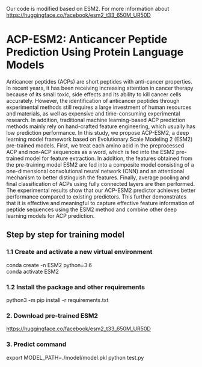 Our code is modified based on ESM2. For more information about https://huggingface.co/facebook/esm2_t33_650M_UR50D
# ACP-ESM2: Anticancer Peptide Prediction Using Protein Language Models
Anticancer peptides (ACPs) are short peptides with anti-cancer properties. In recent years, it has been receiving increasing attention in cancer therapy because of its small toxic, side effects and its ability to kill cancer cells accurately. However, the identification of anticancer peptides through experimental methods still requires a large investment of human resources and materials, as well as expensive and time-consuming experimental research. In addition, traditional machine learning-based ACP prediction methods mainly rely on hand-crafted feature engineering, which usually has low prediction performance. In this study, we propose ACP-ESM2, a deep learning model framework based on Evolutionary Scale Modeling 2 (ESM2) pre-trained models. First, we treat each amino acid in the preprocessed ACP and non-ACP sequences as a word, which is fed into the ESM2 pre-trained model for feature extraction. In addition, the features obtained from the pre-training model ESM2 are fed into a composite model consisting of a one-dimensional convolutional neural network (CNN) and an attentional mechanism to better distinguish the features. Finally, average pooling and final classification of ACPs using fully connected layers are then performed. The experimental results show that our ACP-ESM2 predictor achieves better performance compared to existing predictors. This further demonstrates that it is effective and meaningful to capture effective feature information of peptide sequences using the ESM2 method and combine other deep learning models for ACP prediction.
## Step by step for training model	
### 1.1 Create and activate a new virtual environment
conda create -n ESM2 python=3.6 <br>
conda activate ESM2
### 1.2 Install the package and other requirements
python3 -m pip install -r requirements.txt
### 2. Download pre-trained ESM2
https://huggingface.co/facebook/esm2_t33_650M_UR50D
### 3. Predict command 
export MODEL_PATH=./model/model.pkl
python test.py
